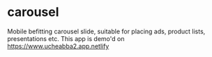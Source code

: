 # carousel
Mobile befitting carousel slide, suitable for placing ads, product lists, presentations etc.
This app is demo'd on https://www.ucheabba2.app.netlify
